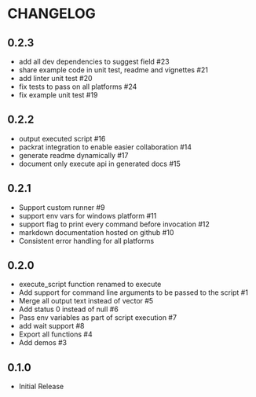 # CHANGELOG

## 0.2.3

* add all dev dependencies to suggest field #23
* share example code in unit test, readme and vignettes #21
* add linter unit test #20
* fix tests to pass on all platforms #24
* fix example unit test #19

## 0.2.2

* output executed script #16
* packrat integration to enable easier collaboration #14
* generate readme dynamically #17
* document only execute api in generated docs #15

## 0.2.1

* Support custom runner #9
* support env vars for windows platform #11
* support flag to print every command before invocation #12
* markdown documentation hosted on github #10
* Consistent error handling for all platforms

## 0.2.0

* execute_script function renamed to execute
* Add support for command line arguments to be passed to the script #1
* Merge all output text instead of vector #5
* Add status 0 instead of null #6
* Pass env variables as part of script execution #7
* add wait support #8
* Export all functions #4
* Add demos #3

## 0.1.0

* Initial Release

